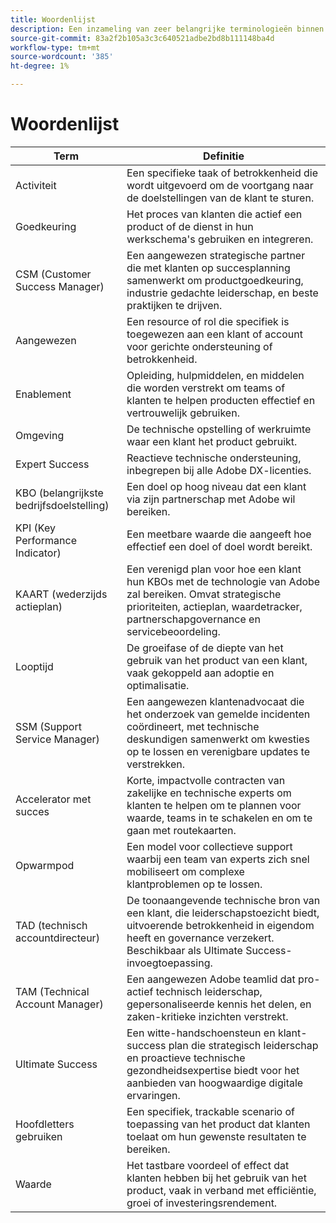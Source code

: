 ```yaml
---
title: Woordenlijst
description: Een inzameling van zeer belangrijke terminologieën binnen het portaal van het Succes van Adobe en hun definities.
source-git-commit: 83a2f2b105a3c3c640521adbe2bd8b111148ba4d
workflow-type: tm+mt
source-wordcount: '385'
ht-degree: 1%

---
```



# Woordenlijst

| Term | Definitie |
|--------------- |------------ |
| Activiteit | Een specifieke taak of betrokkenheid die wordt uitgevoerd om de voortgang naar de doelstellingen van de klant te sturen. |
| Goedkeuring | Het proces van klanten die actief een product of de dienst in hun werkschema&#39;s gebruiken en integreren. |
| CSM (Customer Success Manager) | Een aangewezen strategische partner die met klanten op succesplanning samenwerkt om productgoedkeuring, industrie gedachte leiderschap, en beste praktijken te drijven. |
| Aangewezen | Een resource of rol die specifiek is toegewezen aan een klant of account voor gerichte ondersteuning of betrokkenheid. |
| Enablement | Opleiding, hulpmiddelen, en middelen die worden verstrekt om teams of klanten te helpen producten effectief en vertrouwelijk gebruiken. |
| Omgeving | De technische opstelling of werkruimte waar een klant het product gebruikt. |
| Expert Success | Reactieve technische ondersteuning, inbegrepen bij alle Adobe DX-licenties. |
| KBO (belangrijkste bedrijfsdoelstelling) | Een doel op hoog niveau dat een klant via zijn partnerschap met Adobe wil bereiken. |
| KPI (Key Performance Indicator) | Een meetbare waarde die aangeeft hoe effectief een doel of doel wordt bereikt. |
| KAART (wederzijds actieplan) | Een verenigd plan voor hoe een klant hun KBOs met de technologie van Adobe zal bereiken. Omvat strategische prioriteiten, actieplan, waardetracker, partnerschapgovernance en servicebeoordeling. |
| Looptijd | De groeifase of de diepte van het gebruik van het product van een klant, vaak gekoppeld aan adoptie en optimalisatie. |
| SSM (Support Service Manager) | Een aangewezen klantenadvocaat die het onderzoek van gemelde incidenten coördineert, met technische deskundigen samenwerkt om kwesties op te lossen en verenigbare updates te verstrekken. |
| Accelerator met succes | Korte, impactvolle contracten van zakelijke en technische experts om klanten te helpen om te plannen voor waarde, teams in te schakelen en om te gaan met routekaarten. |
| Opwarmpod | Een model voor collectieve support waarbij een team van experts zich snel mobiliseert om complexe klantproblemen op te lossen. |
| TAD (technisch accountdirecteur) | De toonaangevende technische bron van een klant, die leiderschapstoezicht biedt, uitvoerende betrokkenheid in eigendom heeft en governance verzekert. Beschikbaar als Ultimate Success-invoegtoepassing. |
| TAM (Technical Account Manager) | Een aangewezen Adobe teamlid dat pro-actief technisch leiderschap, gepersonaliseerde kennis het delen, en zaken-kritieke inzichten verstrekt. |
| Ultimate Success | Een witte-handschoensteun en klant-success plan die strategisch leiderschap en proactieve technische gezondheidsexpertise biedt voor het aanbieden van hoogwaardige digitale ervaringen. |
| Hoofdletters gebruiken | Een specifiek, trackable scenario of toepassing van het product dat klanten toelaat om hun gewenste resultaten te bereiken. |
| Waarde | Het tastbare voordeel of effect dat klanten hebben bij het gebruik van het product, vaak in verband met efficiëntie, groei of investeringsrendement. |
